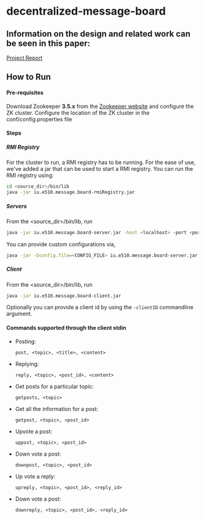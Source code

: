 # decentralized-message-board
## Information on the design and related work can be seen in this paper:
[Project Report](https://drive.google.com/open?id=1SyL0f0pMw0tC_QSKNrt6as2uY_DbXk7W)

## How to Run

#### Pre-requisites
Download Zookeeper __3.5.x__ from the [Zookeeper website](https://zookeeper.apache.org/releases.html#download)
and configure the ZK cluster. 
Configure the location of the ZK cluster in the conf/config.properties file

#### Steps
##### RMI Registry
For the cluster to run, a RMI registry has to be running.
For the ease of use, we've added a jar that can be used to start a RMI registry. You can run the RMI registry using:
```bash
cd <source_dir>/bin/lib
java -jar iu.e510.message.board-rmiRegistry.jar
```

##### Servers
From the <source_dir>/bin/lib, run
```bash
java -jar iu.e510.message.board-server.jar -host <localhost> -port <port>
```

You can provide custom configurations via,
```bash
java -jar -Dconfig.file=<CONFIG_FILE> iu.e510.message.board-server.jar
```

##### Client
From the <source_dir>/bin/lib, run
```bash
java -jar iu.e510.message.board-client.jar
```

Optionally you can provide a client id by using the ```-clientID``` commandline argument. 
#### Commands supported through the client stdin
-   Posting: 
    ```
    post, <topic>, <title>, <content>
    ```
    
-   Replying: 
    ```
    reply, <topic>, <post_id>, <content>
    ```
    
-   Get posts for a particular topic: 
    ```
    getposts, <topic>
    ```
    
-   Get all the information for a post: 
    ```
    getpost, <topic>, <post_id>
    ```
    
-   Upvote a post: 
    ```
    uppost, <topic>, <post_id>
    ```
    
-   Down vote a post: 
    ```
    downpost, <topic>, <post_id>
    ```
    
-   Up vote a reply: 
    ```
    upreply, <topic>, <post_id>, <reply_id>
    ```
    
-   Down vote a post: 
    ```
    downreply, <topic>, <post_id>, <reply_id>
    ```
